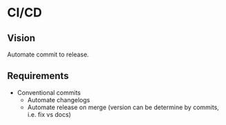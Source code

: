 # CI/CD
## Vision

Automate commit to release.

## Requirements

- Conventional commits
    - Automate changelogs
    - Automate release on merge (version can be determine by commits, i.e. fix vs docs) 
<!--stackedit_data:
eyJoaXN0b3J5IjpbLTIyMzM1NDc3NV19
-->
